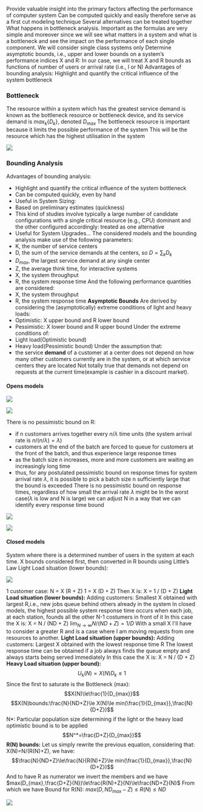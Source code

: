 Provide valuable insight into the primary factors affecting the performance of computer system
Can be computed quickly and easily therefore serve as a first cut modeling technique
Several alternatives can be treated together
What happens in bottleneck analysis. Important as the formulas are very simple and moreover since we will see what matters in a system and what is a bottleneck and see the impact on the performance of each single component.
We will consider single class systems only
Determine asymptotic bounds, i.e., upper and lower bounds on a system’s performance indices X and R: In our case, we will treat X and R bounds as functions of number 
of users or arrival rate (i.e., l or N)
Advantages of bounding analysis:
Highlight and quantify the critical influence of the system bottleneck
### Bottleneck
The resource within a system which has the greatest service demand is known as the bottleneck resource or bottleneck device, and its service demand is $max_k \{D_k\}$, denoted $D_{max}$
The bottleneck resource is important because it limits the possible performance of the system
This will be the resource which has the highest utilisation in the system

![](https://i.imgur.com/2TS0hSQ.png)


### Bounding Analysis
Advantages of bounding analysis:
- Highlight and quantify the critical influence of the system bottleneck
- Can be computed quickly, even by hand
- Useful in System Sizing:
- Based on preliminary estimates (quickness)
- This kind of studies involve typically a large number of candidate configurations with a single critical resource (e.g., CPU) dominant and the other configured accordingly: treated as one alternative
- Useful for System Upgrades…
The considered models and the bounding analysis make use of the following parameters:
- K, the number of service centers
- D, the sum of the service demands at the centers, so $D=\sum_k D_k$ 
- $D_{max}$, the largest service demand at any single center
- Z, the average think time, for interactive systems
- X, the system throughput
- R, the system response time
And the following performance quantities are considered:
- X, the system throughput
- R, the system response time
**Asymptotic Bounds**
Are derived by considering the (asymptotically) extreme conditions of light and heavy loads:
- Optimistic: X upper bound and R lower bound
- Pessimistic: X lower bound and R upper bound
Under the extreme conditions of:
- Light load(Optimistic bound)
- Heavy load(Pessimistic bound)
Under the assumption that: 
- the service **demand** of a customer at a center does not depend on how many other customers currently are in the system, or at which service centers they are located
Not totally true that demands not depend on requests at the current time(example is cashier in a discount market).
#### Opens models

![](https://i.imgur.com/LXI8h5b.png)

![](https://i.imgur.com/aUqVPKB.png)

There is no pessimistic bound on R:
- if n customers arrives together every $n/\lambda$ time units (the system  arrival rate is $n /(n/ \lambda)=\lambda)$
- customers at the end of the batch are forced to queue for customers at the front of the batch, and thus experience large response times
- as the batch size n increases, more and more customers are waiting an increasingly long time
- thus, for any postulated pessimistic bound on response times for system arrival rate $\lambda$, it is possible to pick a batch size n sufficiently large that the bound is exceeded
There is no pessimistic bound on response times, regardless of how small the arrival rate $\lambda$ might be
In the worst case($\lambda$ is low and N is large) we can adjust N in a way that we can identify every response time bound

![](https://i.imgur.com/HskoIsi.png)

![](https://i.imgur.com/0L6mU45.png)

#### Closed models
System where there is a determined number of users in the system at each time.
X bounds considered first, then converted in R bounds using Little’s Law Light Load situation (lower bounds):

![](https://i.imgur.com/iCpxxZC.png)

1 customer case:
N = X (R + Z)
1 = X (D + Z)
Then X is:
X = 1 / (D + Z)
**Light Load situation (lower bounds):**
Adding customers:
Smallest X obtained with largest R,i.e., new jobs queue behind others already in the system
In closed models, the highest possible system response time occurs when each job, at each station, founds all the other N-1 costumers in front of it
In this case the X is:
X = N / (ND + Z)
$\lim_{N\rightarrow\infty}N/(ND+Z)=1/D$
With a small X I'll have to consider a greater R and is a case where I am moving requests from one resources to another.
**Light Load situation (upper bounds):**
Adding customers:
Largest X obtained with the lowest response time R
The lowest response time can be obtained if a job always finds the queue empty and always starts being served immediately
In this case the X is:
X = N / (D + Z)
**Heavy Load situation (upper bound):**
$$U_k(N)=X(N)D_k\le1$$
Since the first to saturate is the Bottleneck (max):
$$X(N)\le\frac{1}{D_{max}}$$
$$X(N)bounds:\frac{N}{ND+Z}\le X(N)\le min(\frac{1}{D_{max}},\frac{N}{D+Z})$$
N*: Particular population size determining if the light or the heavy
load optimistic bound is to be applied 
$$N^*=\frac{D+Z}{D_{max}}$$
**R(N) bounds:**
Let us simply rewrite the previous equation, considering that: X(N)=N/(R(N)+Z), we have:
$$\frac{N}{ND+Z}\le\frac{N}{R(N)+Z}\le min(\frac{1}{D_{max}},\frac{N}{D+Z})$$
And to have R as numerator we invert the members and we have $max(D_{max},\frac{D+Z}{N})\le\frac{R(N)+Z}{N}\le\frac{ND+Z}{N}$
From which we have Bound for R(N): $max(D,ND_{max}-Z)\le R(N)\le ND$

![](https://i.imgur.com/H20sH8H.png)

